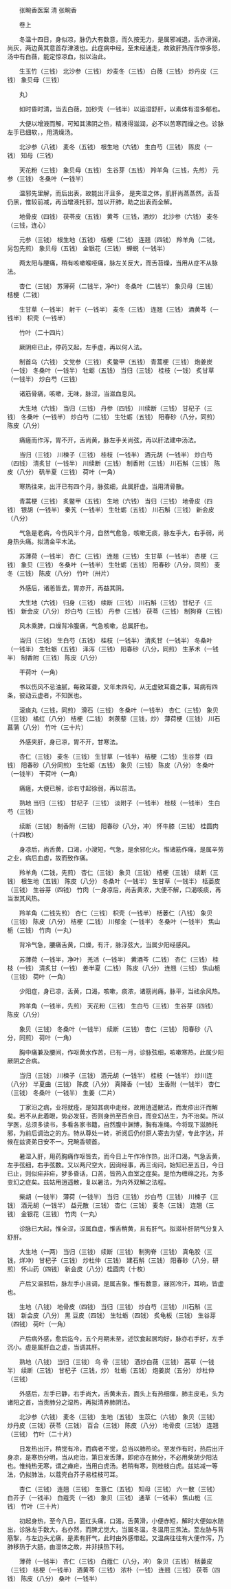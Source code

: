 <!-- { "loadSidebar": true } -->


　　张畹香医案 清 张畹香

　　卷上

　　冬温十四日，身似凉，脉仍大有数意，而久按无力，是属邪减退，舌亦滑润，尚灰，两边黄其意首存津液也。此症病中经，至未经通走，故致肝热而作惊多怒，汤中有白薇，能定惊凉血，拟以治此。

　　生玉竹（三钱） 北沙参（三钱） 炒麦冬（三钱） 白薇（三钱） 炒丹皮（三钱） 象贝母（三钱）

　　丸）

　　如时昏时清，当去白薇，加砂壳（一钱半）以运湿舒肝，以素体有湿多郁也。

　　大便以增液而解，可知其沸阴之热，精液得滋润，必不以苦寒而燥之也。诊脉左手已细软，，用清燥汤。

　　北沙参（八钱） 麦冬（五钱） 根生地（六钱） 生白芍（三钱） 陈皮（一钱） 知母（三钱）

　　天花粉（三钱） 象贝母（五钱） 生谷芽（五钱） 羚羊角（三钱，先煎） 元参（三钱） 冬桑叶（一钱半）

　　温邪先里解，而后出表，故能出汗且多， 是夹湿之体，肌肝尚蒸蒸然，舌苔仍黑，惟较前减，再当增液托邪，加以开肺，助之出表而全解。

　　地骨皮（四钱） 茯苓皮（五钱） 黄芩（三钱，酒炒） 北沙参（六钱） 麦冬（三钱，连心）

　　元参（三钱） 根生地（五钱） 桔梗（二钱） 连翘（四钱） 羚羊角（二钱，另包先煎） 象贝母（五钱） 金银花（三钱） 蝉蜕（一钱半）

　　两太阳与腰痛，稍有咳嗽喉哑痛，脉左关反大，而舌苔燥，当用从症不从脉法。

　　杏仁（三钱） 苏薄荷（二钱半，净叶） 冬桑叶（二钱半） 象贝母（三钱） 桔梗（二钱）

　　生甘草（一钱半） 射干（一钱半） 麦冬（三钱） 连翘（三钱） 酒黄芩（一钱半） 枳壳（一钱半）

　　竹叶（二十四片）

　　厥阴疟已止，停药又起，左手虚，再以何人法。

　　制首乌（六钱） 文党参（三钱） 炙鳖甲（五钱） 青蒿梗（三钱） 炮姜炭（一钱） 冬桑叶（一钱半） 牡蛎（五钱） 当归（三钱） 桂枝（一钱） 炙甘草（一钱半） 炒白芍（三钱）

　　诸筋骨痛，咳嗽，无味，脉涩，当滋血息风。

　　大生地（六钱） 当归（三钱） 丹参（四钱） 川续断（三钱） 甘杞子（三钱） 冬桑叶（一钱半） 炒白芍（二钱） 生牡蛎（五钱） 阳春砂（八分，同煎） 陈皮（八分）

　　痛瘥而作泻，胃不开，舌尚黄，脉左手关尚弦，再以肝法建中汤法。

　　当归（三钱） 川楝子（三钱） 桂枝（一钱半） 酒元胡（一钱半） 炒白芍（四钱） 清炙甘（一钱半） 川续断（三钱） 制香附（三钱） 川石斛（三钱） 陈皮（八分） 矾半夏（三钱） 荷叶（一角）

　　寒热往来，出汗已有四个月，脉弦细，此属肝虚。当用清骨散。

　　青蒿梗（三钱） 炙鳖甲（五钱） 生地（六钱） 当归（三钱） 地骨皮（四钱） 银胡（一钱半） 秦艽（一钱半） 生牡蛎（五钱） 川石斛（三钱） 新会皮（八分）

　　气急是老病，今伤风半个月，自然气愈急，咳嗽无痰，脉左手大，右手弱，尚身热头痛。拟清金平木法。

　　苏薄荷（一钱半） 杏仁（三钱） 连翘（三钱） 生甘草（一钱半） 杏梗（三钱） 象贝（三钱） 冬桑叶（一钱半） 生牡蛎（五钱） 阳春砂（八分，同煎） 麦冬（三钱） 陈皮（八分） 竹叶（卅片）

　　外感后，诸恙皆去，胃亦开，再益其阴。

　　大生地（六钱） 归身（三钱） 续断（三钱） 川石斛（三钱） 甘杞子（三钱） 新会皮（八分） 炒白芍（三钱） 丹参（三钱） 茯苓（三钱） 制狗脊（三钱）

　　风木乘脾，口燥背冷腹痛，气急咳嗽，总属肝也。

　　当归（三钱） 生白芍（五钱） 桂枝（一钱半） 清炙甘（一钱半） 冬桑叶（一钱半） 生牡蛎（五钱） 泽泻（三钱） 阳春砂（八分，同煎） 生茅术（一钱半） 制香附（三钱） 陈皮（八分）

　　干荷叶（一角）

　　书以伤风不忌油腻，每致耳聋，又年未四旬，从无虚致耳聋之事，耳病有四条，彼动云虚者，不知医也。

　　滚痰丸（三钱，同煎） 滑石（三钱） 冬桑叶（一钱半） 杏仁（三钱） 象贝（三钱） 橘红（八分） 桔梗（二钱） 刺蒺藜（三钱，炒） 薄荷梗（三钱） 川石菖蒲（八分） 竹叶（三十片）

　　外感夹肝，身已凉，胃不开，甘寒法。

　　杏仁（三钱） 麦冬（三钱） 生甘草（一钱半） 桔梗（二钱） 生谷芽（四钱） 阳春砂（八分同煎） 生牡蛎（五钱） 象贝（三钱） 陈皮（八分） 冬桑叶（一钱半） 干荷叶（一角）

　　痛瘥，大便已解，诊右寸起徐弱，再以前法。

　　熟地 当归（三钱） 甘杞子（三钱） 淡附子（一钱半） 桂枝（一钱半） 生白芍（三钱）

　　续断（三钱） 制香附（三钱） 阳春砂（八分，冲） 怀牛膝（三钱） 桂圆肉（十四枚）

　　身凉后，尚舌黄，口渴，小溲短，气急，是余邪化火。惟诸筋作痛，是属辛劳之业，病后血虚，故而致作痛。

　　羚羊角（二钱，先煎） 杏仁（三钱） 象贝（三钱） 桔梗（三钱） 续断（三钱） 根生地（五钱） 陈皮（八分） 冬桑叶（一钱半） 生甘草（一钱半） 栝蒌皮（三钱） 生谷芽（四钱） 竹肉（一身凉后，尚舌黄浓，大便不解，口渴咳痰，再当泄其风热。

　　羚羊角（二钱先煎） 杏仁（三钱） 枳壳（一钱半） 栝蒌仁（八钱） 象贝（三钱） 陈皮（八分） 桔梗（二钱） 川郁金（一钱半） 冬桑叶（一钱半） 焦山栀（三钱） 竹肉（一丸）

　　背冷气急，腰痛舌黄，口燥，有汗，脉浮弦大，当属少阳经感风。

　　苏薄荷（一钱半，净叶） 羌活（一钱半） 黄酒芩（二钱） 杏仁（三钱） 桂枝（一钱） 清炙甘（一钱） 姜半夏（二钱） 陈皮（八分） 连翘（三钱） 焦山栀（三钱） 荷叶（一角）

　　少阳症，身已凉，舌黄，口渴，咳嗽，痰浓，诸筋尚痛，脉平，当祛余风热。

　　羚羊角（一钱半，先煎） 天花粉（三钱） 生白芍（三钱） 生谷芽（四钱） 陈皮（八分）

　　象贝（三钱） 冬桑叶（一钱半） 续断（三钱） 杏仁（三钱） 阳春砂（八分，同煎） 荷叶（一角）

　　胸中痛兼及腰间，作呕黄水作苦，已有一月，诊脉弦细，咳嗽寒热，此属少阳厥阴之合病。

　　当归（三钱） 川楝子（三钱） 酒元胡（一钱半） 桂枝（一钱半） 炒川连（八分） 半夏曲（三钱） 陈皮（八分） 真降香（一钱） 生香附（一钱半） 杏仁（三钱） 冬桑叶（一钱半） 生姜（二片）

　　丁家沿之病，业将就痊，是知其病中走经，故用逍遥散法，而发疹出汗而解矣。若不从此着眼，势必发狂，否则身热至百余日，而变幻丛生，为不治矣。所以学医，总须多读书，多看各家书籍，自然腹中渊博，胸有准绳。今将现下滋肺托邪，为前后调治之的方。特从尊处一转，祈阅后仍付原人寄去为望，专此字达，并候在兹贤弟日安不一。兄畹香顿首。

　　暑湿入肝，用药胸痛作呕皆去，而今日上午作冷作热，出汗口渴，气急舌黄，左手弦细，右手弦数。又以两尺空大，因询经事，再三询问，始知已至五日，今日已止，则似疟非疟，梦多昏话，口苦，皆热入血室之症矣。是怕为缠绵之兆，为多变幻之症矣。兹姑用逍遥散，复以暑法，为内外双解之法程。

　　柴胡（一钱半） 薄荷（一钱半） 当归（三钱） 炒白芍（三钱） 川楝子（三钱） 酒元胡（一钱半） 益元散（三钱） 杏仁（三钱） 麦冬（三钱） 连翘（三钱） 金银花（三钱） 竹肉（一丸）

　　诊脉已大起，惟全涩，涩属血虚，惟舌稍黄，且有肝气。拟滋补肝阴气分复入舒肝。

　　大生地（一两） 当归（三钱） 续断（三钱） 制狗脊（三钱） 真龟胶（三钱，烊冲） 甘杞子（三钱） 炒杜仲（三钱） 建石斛（三钱） 阳春砂（八分，研煎） 怀山药（四钱） 新会皮（八分）桂圆肉（十枚）

　　产后又温邪后，脉左手小且调，是属吉象。惟有数意，寐回冷汗，耳响，皆虚也。

　　生地（八钱） 地骨皮（四钱） 当归（三钱） 炒白芍（三钱） 川石斛（三钱） 新会皮（八分） 黑 豆皮（四钱） 生牡蛎（四钱） 炙龟板（三钱） 生谷芽（四钱） 荷叶（一角）

　　产后病外感，愈后迄今，五个月期未至，述饮食起居均好，脉亦右手好，左手沉小。虚是属肝血之虚，当调其肝。

　　熟地（八钱） 当归（三钱） 乌 骨（三钱） 酒炒白薇（三钱） 茜草（一钱半） 续断（三钱） 甘杞子（三钱，炒） 牡蛎（五钱） 炮姜炭（五分） 炒杜仲（三钱）

　　外感后，左手已静，右手尚大，舌黄未去，面头上有热细瘰，肺主皮毛，头为诸阳之首，当责肺分之湿热，再拟清养肺阴法。

　　北沙参（六钱） 麦冬（三钱） 生地（五钱） 生苡仁（六钱） 象贝（三钱） 炒丹皮（三钱）茯苓（三钱） 百合（三钱） 陈皮（八分） 地骨皮（三钱） 连翘（三钱） 竹叶（二十片）

　　日发热出汗，稍觉有冷，而病者不觉，总当以肺热论。至发作有时，热后出汗身凉，是寒热分明，当从疟治，第日发舌薄，即疟亦在肺分，不必用柴胡少阳法也。惟纯热无寒，谓之瘅疟，当用白虎汤。若稍有寒，则桂枝白虎。兹姑减一等法，仍拟肺法，以蔻壳白芥子易桂枝可耳。

　　杏仁（三钱） 连翘（三钱） 生薏仁（五钱） 知母（三钱） 六一散（三钱） 白芥子（一钱半） 白蔻壳（一钱） 象贝（三钱） 通草（一钱半） 焦山栀（三钱） 竹叶（三十片）

　　初起身热，至今八日，面红头痛，口渴，舌黄滑，小便赤短，解时大便如水随出，诊脉左手数大，右亦然，而脾尤觉大，当属冬温，冬温用三焦法。至左胁与背筋掣，与左边头尤痛，是素有肝气，此时由外感带起。又温病往往有大便作泻，乃肺移热于大肠，由湿体之故，并非挟热下利。

　　薄荷（一钱半） 杏仁（三钱） 白蔻仁（八分，冲） 象贝（五钱） 栝蒌皮（三钱） 桔梗（一钱半） 酒黄芩（三钱） 浓朴（一钱） 连翘（三钱） 茯苓（四钱） 陈皮（八分） 桑叶（一钱半）

